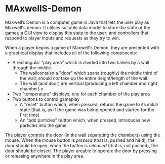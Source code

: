 # MAxwellS-Demon
Maxwell’s Demon is a computer game in Java  that lets the user play as Maxwell's demon.  It utilses suitable data model to store the state of the game); a GUI view to display this state to the user; and controllers that respond to player inputs and requests as they try to win.  

When a player begins a game of Maxwell's Demon, they are presented with a graphical display
that includes all of the following components:
- A rectangular "play area" which is divided into two halves by a wall through the middle.
   - The wallcontaisn a "door" which spans (roughly) the middle third of the wall; 
   should *not* take up the entire height/length of the wall.
   - The wall (and door) are vertical (producing a left chamber and right chamber) o
- Two "temperature" displays; one for each chamber of the play area
- Two buttons to control gameplay
   - A "reset" button which, when pressed, returns the game to its initial state (that is, as if
     the game was being opened and started for the first time)
   - An "add particles" button which, when pressed, introduces new particles into the game

The player controls the door (in the wall separating the chambers) using the mouse. When the mouse
button is *pressed* (that is, pushed and held), the door should be open; when the button is
*released* (that is, not pushed), the door should be closed. The player areable to operate
the door by pressing or releasing anywhere in the play area.
